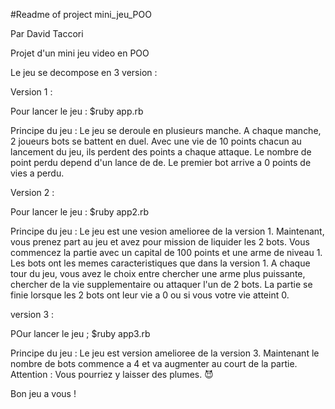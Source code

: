 #Readme of project mini_jeu_POO

Par David Taccori

Projet d'un mini jeu video en POO

Le jeu se decompose en 3 version :

Version 1  :

Pour lancer le jeu : $ruby app.rb

Principe du jeu : Le jeu se deroule en plusieurs manche. A chaque manche, 2 joueurs bots se battent en duel. Avec une vie de 10 points chacun au lancement du jeu, ils perdent des points a chaque attaque. Le nombre de point perdu depend d'un lance de de. Le premier bot arrive a 0 points de vies a perdu.


Version 2 :

Pour lancer le jeu : $ruby app2.rb

Principe du jeu : Le jeu est une vesion amelioree de la version 1. Maintenant, vous prenez part au jeu et avez pour mission de liquider les 2 bots. Vous commencez la partie avec un capital de 100 points et une arme de niveau 1. Les bots ont les memes caracteristiques que dans la version 1. A chaque tour du jeu, vous avez le choix entre chercher une arme plus puissante, chercher de la vie supplementaire ou attaquer l'un de 2 bots. La partie se finie lorsque les 2 bots ont leur vie a 0 ou si vous votre vie atteint 0.


version 3 :

POur lancer le jeu ; $ruby app3.rb

Principe du jeu : Le jeu est version amelioree de la version 3. Maintenant le nombre de bots commence a 4 et va augmenter au court de la partie. Attention : Vous pourriez y laisser des plumes. 😈

Bon jeu a vous !
